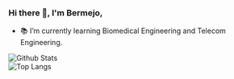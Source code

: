 ### Hi there 👋, I'm Bermejo,

- 📚 I’m currently learning Biomedical Engineering and Telecom Engineering. 

![Github Stats](https://github-readme-stats.vercel.app/api?username=bermejo4&count_private=true&show_icons=true&theme=dark)<br>
![Top Langs](https://github-readme-stats.vercel.app/api/top-langs/?username=bermejo4&hide=TeX&layout=compact&theme=github_dark)

